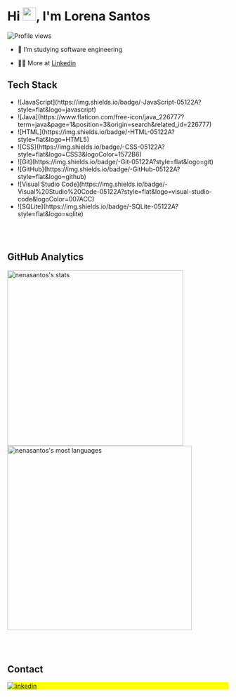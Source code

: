 <h1 align="left">Hi <img src="https://raw.githubusercontent.com/kaueMarques/kaueMarques/master/hi.gif" height="30px">, I'm Lorena Santos</h1>
<p align="left"> <img src="https://komarev.com/ghpvc/?username=nenasantos&color=yellow" alt="Profile views" /> </p>

- 🔭 I’m studying software engineering

- 👨‍💻 More at [Linkedin](https://www.linkedin.com/in/lorena-santos-log/)

## Tech Stack
<ul>
<li>![JavaScript](https://img.shields.io/badge/-JavaScript-05122A?style=flat&logo=javascript)&nbsp;</li>
<li>![Java](https://www.flaticon.com/free-icon/java_226777?term=java&page=1&position=3&origin=search&related_id=226777)&nbsp;</li>
<li>![HTML](https://img.shields.io/badge/-HTML-05122A?style=flat&logo=HTML5)&nbsp;</li>
<li>![CSS](https://img.shields.io/badge/-CSS-05122A?style=flat&logo=CSS3&logoColor=1572B6)&nbsp;</li>
<li>![Git](https://img.shields.io/badge/-Git-05122A?style=flat&logo=git)&nbsp;</li>
<li>![GitHub](https://img.shields.io/badge/-GitHub-05122A?style=flat&logo=github)&nbsp;</li>
<li>![Visual Studio Code](https://img.shields.io/badge/-Visual%20Studio%20Code-05122A?style=flat&logo=visual-studio-code&logoColor=007ACC)&nbsp;</li>
<li>![SQLite](https://img.shields.io/badge/-SQLite-05122A?style=flat&logo=sqlite)&nbsp;</li>
</ul>

<br><br>

## GitHub Analytics

<p align="left">
<img width="400em" src="https://github-readme-stats.vercel.app/api?username=nenasantos&show_icons=true&theme=vision-friendly-dark" alt="nenasantos's stats"/>
<img width="420em" src="https://github-readme-stats.vercel.app/api/top-langs/?username=nenasantos&layout=compact&theme=vision-friendly-dark" alt="nenasantos's most languages"/>
</p>

<!--

<br><br>

## 🛠 &nbsp;Tech Stack

![JavaScript](https://img.shields.io/badge/-JavaScript-05122A?style=flat&logo=javascript)&nbsp;
![HTML](https://img.shields.io/badge/-HTML-05122A?style=flat&logo=HTML5)&nbsp;
![CSS](https://img.shields.io/badge/-CSS-05122A?style=flat&logo=CSS3&logoColor=1572B6)&nbsp;
![Git](https://img.shields.io/badge/-Git-05122A?style=flat&logo=git)&nbsp;
![GitHub](https://img.shields.io/badge/-GitHub-05122A?style=flat&logo=github)&nbsp;
![Markdown](https://img.shields.io/badge/-Markdown-05122A?style=flat&logo=markdown)&nbsp;
![Visual Studio Code](https://img.shields.io/badge/-Visual%20Studio%20Code-05122A?style=flat&logo=visual-studio-code&logoColor=007ACC)&nbsp;
![PostgreSQL](https://img.shields.io/badge/-PostgreSQL-05122A?style=flat&logo=postgresql)&nbsp;
![SQLite](https://img.shields.io/badge/-SQLite-05122A?style=flat&logo=sqlite)&nbsp;

<br><br>

## ⚙️ &nbsp;GitHub Analytics

<p align="left">
<img width="530em" src="https://github-readme-stats.vercel.app/api?username=maykbrito&show_icons=true&theme=vision-friendly-dark" alt="maykbrito's stats"/>
<img width="530em" src="https://github-readme-stats.vercel.app/api/top-langs/?username=maykbrito&layout=compact&theme=vision-friendly-dark" alt="maykbrito's most languages"/>
</p>
-->

<br><br>

## Contact

<p align="left" style="background:yellow">
<a href="https://linkedin.com/in/lorena-santos-log" target="_blank">
  <img align="center" src="https://img.shields.io/badge/-Lorena Santos-05122A?style=flat&logo=linkedin" alt="linkedin"/>
</a>
</p>
